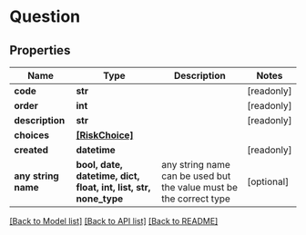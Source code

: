 # Question


## Properties
Name | Type | Description | Notes
------------ | ------------- | ------------- | -------------
**code** | **str** |  | [readonly] 
**order** | **int** |  | [readonly] 
**description** | **str** |  | [readonly] 
**choices** | [**[RiskChoice]**](RiskChoice.md) |  | 
**created** | **datetime** |  | [readonly] 
**any string name** | **bool, date, datetime, dict, float, int, list, str, none_type** | any string name can be used but the value must be the correct type | [optional]

[[Back to Model list]](../README.md#documentation-for-models) [[Back to API list]](../README.md#documentation-for-api-endpoints) [[Back to README]](../README.md)


